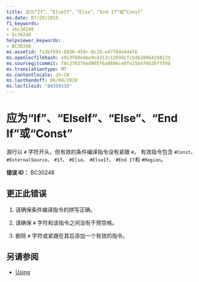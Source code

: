 ```yaml
---
title: 应为“If”、“ElseIf”、“Else”、“End If”或“Const”
ms.date: 07/20/2015
f1_keywords:
- vbc30248
- bc30248
helpviewer_keywords:
- BC30248
ms.assetid: fa3bf591-8036-459c-8c29-ed7784e444f6
ms.openlocfilehash: e913f60edee9c4313c12b9dcfcbdb109b4248133
ms.sourcegitcommit: f8c270376ed905f6a8896ce0fe25b4f4b38ff498
ms.translationtype: MT
ms.contentlocale: zh-CN
ms.lasthandoff: 06/04/2020
ms.locfileid: "84359135"
---
```

# <a name="if-elseif-else-end-if-or-const-expected"></a>应为“If”、“ElseIf”、“Else”、“End If”或“Const”
源行以 `#` 字符开头，但有效的条件编译指令没有紧跟 `#`。 有效指令包含 `#Const`、 `#ExternalSource`、 `#If`、 `#Else`、 `#ElseIf`、 `#End If`和 `#Region`。  
  
 **错误 ID：** BC30248  
  
## <a name="to-correct-this-error"></a>更正此错误  
  
1. 请确保条件编译指令的拼写正确。  
  
2. 请确保 `#` 字符和该指令之间没有干预空格。  
  
3. 删除 `#` 字符或紧跟在其后添加一个有效的指令。  
  
## <a name="see-also"></a>另请参阅

- [Using](../language-reference/directives/index.md)
